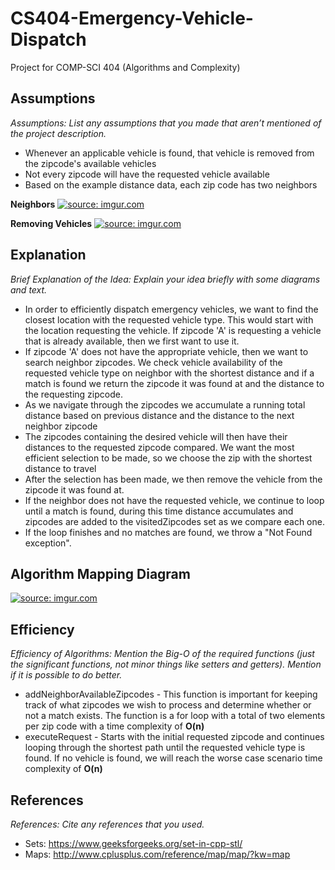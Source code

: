 # CS404-Emergency-Vehicle-Dispatch
Project for COMP-SCI 404 (Algorithms and Complexity)

**Assumptions** 
---
*Assumptions: List any assumptions that you made that aren’t mentioned of the project description.*

* Whenever an applicable vehicle is found, that vehicle is removed from the zipcode's available vehicles
* Not every zipcode will have the requested vehicle available
* Based on the example distance data, each zip code has two neighbors

**Neighbors**
<a href="https://imgur.com/ZGf26W3"><img src="https://i.imgur.com/ZGf26W3.png" title="source: imgur.com" /></a>

**Removing Vehicles**
<a href="https://imgur.com/EZtERSg"><img src="https://i.imgur.com/EZtERSg.png" title="source: imgur.com" /></a>

**Explanation**
---
*Brief Explanation of the Idea: Explain your idea briefly with some diagrams and text.*

* In order to efficiently dispatch emergency vehicles, we want to find the closest location with the requested vehicle type. This would start with the location requesting the vehicle. If zipcode 'A' is requesting a vehicle that is already available, then we first want to use it. 
* If zipcode 'A' does not have the appropriate vehicle, then we want to search neighbor zipcodes. We check vehicle availability of the requested vehicle type on neighbor with the shortest distance and if a match is found we return the zipcode it was found at and the distance to the requesting zipcode.
* As we navigate through the zipcodes we accumulate a running total distance based on previous distance and the distance to the next neighbor zipcode
* The zipcodes containing the desired vehicle will then have their distances to the requested zipcode compared. We want the most efficient selection to be made, so we choose the zip with the shortest distance to travel
* After the selection has been made, we then remove the vehicle from the zipcode it was found at.
* If the neighbor does not have the requested vehicle, we continue to loop until a match is found, during this time distance accumulates and zipcodes are added to the visitedZipcodes set as we compare each one.
* If the loop finishes and no matches are found, we throw a "Not Found exception".

**Algorithm Mapping Diagram**
---
<a href="https://imgur.com/MDeugqs"><img src="https://i.imgur.com/MDeugqs.png" title="source: imgur.com" /></a>

**Efficiency**
---
*Efficiency of Algorithms: Mention the Big-O of the required functions (just the significant functions, not minor things like setters and getters).  Mention if it is possible to do better.*

* addNeighborAvailableZipcodes - This function is important for keeping track of what zipcodes we wish to process and determine whether or not a match exists. The function is a for loop with a total of two elements per zip code with a time complexity of **O(n)**
* executeRequest - Starts with the initial requested zipcode and continues looping through the shortest path until the requested vehicle type is found. If no vehicle is found, we will reach the worse case scenario time complexity of **O(n)**
 
**References**
---
*References: Cite any references that you used.*

* Sets: https://www.geeksforgeeks.org/set-in-cpp-stl/
* Maps: http://www.cplusplus.com/reference/map/map/?kw=map 
